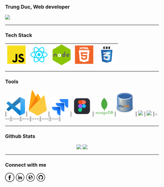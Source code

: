 ### Trung Duc, Web developer

![](https://komarev.com/ghpvc/?username=duc1807&color=red)

 ---
### Tech Stack

| <img src="https://github.com/duc1807/duc1807/blob/master/images/Programming_Languages/javascript.png" width=60> | <img src="https://github.com/duc1807/duc1807/blob/master/images/Programming_Languages/react.png" width=60> | <img src="https://github.com/duc1807/duc1807/blob/master/images/Programming_Languages/nodejs.png" width=60> | <img src="https://github.com/duc1807/duc1807/blob/master/images/Programming_Languages/html5.png" width=60> | <img src="https://github.com/duc1807/duc1807/blob/master/images/Programming_Languages/css3.svg" width=60> |
| :-------------------------------------------------------------------------------------------------------------: | :--------------------------------------------------------------------------------------------------------: | :---------------------------------------------------------------------------------------------------------: | :--------------------------------------------------------------------------------------------------------: | :-------------------------------------------------------------------------------------------------------: |

 ---
### Tools
<p align="center>

<div align="center">

|<img src="https://github.com/duc1807/duc1807/blob/master/images/Tools/vscode.png" width=60> | <img src="https://github.com/duc1807/duc1807/blob/master/images/Tools/firebase.png" width=60> | <img src="https://github.com/duc1807/duc1807/blob/master/images/Tools/jira.svg" width=60> | <img src="https://github.com/duc1807/duc1807/blob/master/images/Tools/figma.png" width=60> | <img src="https://github.com/duc1807/duc1807/blob/master/images/Tools/mongodb.png" width=60> |<img src="https://github.com/duc1807/duc1807/blob/master/images/Tools/mysql.png" width=60> | <img src="https://upload.wikimedia.org/wikipedia/commons/2/29/Postgresql_elephant.svg" width=60> | <img src="https://media-exp1.licdn.com/dms/image/C4D0BAQEt0L6R3cV--w/company-logo_200_200/0/1625643444931?e=2159024400&v=beta&t=ELir8DqKcwFW5Gc0Wes4AsYmwkK6ylLzWTfPySOrP64" width=60>
|:---:|:---:|:---:|:---:|:---:|:---:|

</div>
</p>

 ---
### Github Stats

<p align="center">

<img src="https://github-readme-stats.vercel.app/api?username=duc1807&show_icons=true&theme=dracula&include_all_commits=true&count_private=true&disable_animations=false">
  <img src="https://github-readme-stats.vercel.app/api/top-langs/?username=duc1807&layout=compact&theme=dracula">

</p>


 ---

 <p align="center">

### Connect with me

<!-- <a href="https://facebook.com/trungduc.dev">
  <img align="left" alt="Duc1807 Facebook" width="21px" src="https://github.com/duc1807/duc1807/blob/master/images/Connect_with_me/facebook.svg" />
</a>
<a href="#">
  <img align="left" alt="Duc1807 Linkedin" width="21px" src="https://github.com/duc1807/duc1807/blob/master/images/Connect_with_me/linkedin.svg" />
</a>
<a href="#">
  <img align="left" alt="Duc1807 Portfolio" width="21px" src="https://github.com/duc1807/duc1807/blob/master/images/Connect_with_me/www.svg" />
</a> -->

<a href="https://www.facebook.com/trungduc.dev" target="_blank"><img src="https://github.com/duc1807/duc1807/blob/master/images/Connect_with_me/fb.png" alt="Facebook" width="30"></a>
<a href="#" target="_blank"><img src="https://github.com/duc1807/duc1807/blob/master/images/Connect_with_me/in.png" alt="LinkedIn" width="30"></a>
<a href="#" target="_blank"><img src="https://github.com/duc1807/duc1807/blob/master/images/Connect_with_me/www.png" alt="Website" width="30"></a>
<a href="#" target="_blank"><img src="https://github.com/duc1807/duc1807/blob/master/images/Connect_with_me/git.png" alt="GitHub" width="30"></a>

</p>








<!--
**duc1807/duc1807** is a ✨ _special_ ✨ repository because its `README.md` (this file) appears on your GitHub profile.

Here are some ideas to get you started:

- 🔭 I’m currently working on ...
- 🌱 I’m currently learning ...
- 👯 I’m looking to collaborate on ...
- 🤔 I’m looking for help with ...
- 💬 Ask me about ...
- 📫 How to reach me: ...
- 😄 Pronouns: ...
- ⚡ Fun fact: ...
-->
